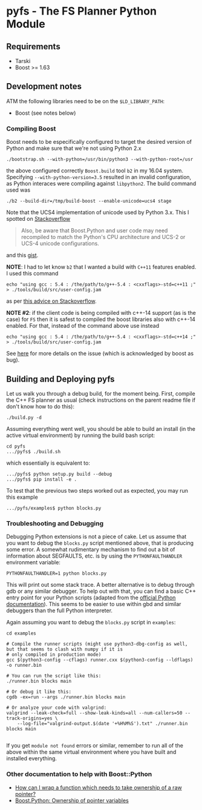 
# pyfs - The FS Planner Python Module


## Requirements

* Tarski
* Boost >= 1.63

## Development notes

ATM the following libraries need to be on the `$LD_LIBRARY_PATH`:
* Boost (see notes below)


### Compiling Boost

Boost needs to be especifically configured to target the desired version
of Python and make sure that we're not using Python 2.x

```
./bootstrap.sh --with-python=/usr/bin/python3 --with-python-root=/usr
```

the above configured correctly ```Boost.build``` tool ```b2``` in my 16.04
system. Specifying ```--with-python-version=3.5``` resulted in an invalid
configuration, as Python interaces were compiling against ```libpython2```.
The build command used was

```
./b2 --build-dir=/tmp/build-boost --enable-unicode=ucs4 stage
```

Note that the UCS4 implementation of unicode used by Python 3.x. This I spotted
on [Stackoverflow](https://stackoverflow.com/questions/28830653/build-boost-with-multiple-python-versions)

> Also, be aware that Boost.Python and user code may need recompiled to match
the Python's CPU architecture and UCS-2 or UCS-4 unicode configurations.

and this [gist](https://gist.github.com/melvincabatuan/a5a4a10b15ef31a5a481).

**NOTE**: I had to let know ```b2``` that I wanted a build with ```C++11``` features
enabled. I used this command

```
echo "using gcc : 5.4 : /the/path/to/g++-5.4 : <cxxflags>-std=c++11 ;" > ./tools/build/src/user-config.jam
```

as per [this advice on Stackoverflow](https://stackoverflow.com/a/43716427/338107).

**NOTE #2**: if the client code is being compiled with c++-14 support (as is the case) for
```FS``` then it is safest to compiled the boost libraries also with c++-14 enabled. For that, instead
of the command above use instead


```
echo "using gcc : 5.4 : /the/path/to/g++-5.4 : <cxxflags>-std=c++14 ;" > ./tools/build/src/user-config.jam
```

See [here](https://github.com/boostorg/system/issues/24) for more details on the issue (which is acknowledged by boost as bug).

## Building and Deploying pyfs
Let us walk you through a debug build, for the moment being.
First, compile the C++ FS planner as usual (check instructions on the parent readme file if don't know how to do this):
```
./build.py -d
```

Assuming everything went well, you should be able to build an install (in the active virtual environment) by running
the build bash script:
```
cd pyfs
.../pyfs$ ./build.sh
```

which essentially is equivalent to:
```
.../pyfs$ python setup.py build --debug
.../pyfs$ pip install -e .
```

To test that the previous two steps worked out as expected, you may run this example
```
.../pyfs/examples$ python blocks.py
```


### Troubleshooting and Debugging
Debugging Python extensions is not a piece of cake. Let us assume that you want to debug the `blocks.py` script 
mentioned above, that is producing some error. A somewhat rudimentary mechanism to find out a bit of information
about SEGFAULTS, etc. is by using the `PYTHONFAULTHANDLER` environment variable:
```
PYTHONFAULTHANDLER=1 python blocks.py
``` 

This will print out some stack trace. A better alternative is to debug through gdb or any similar debugger.
To help out with that, you can find a basic C++ entry point for your Python scripts
(adapted from the [official Python documentation](https://docs.python.org/3.5/extending/embedding.html)).
This seems to be easier to use within gbd and similar debuggers than the full Python interpreter.

Again assuming you want to debug the `blocks.py` script in `examples`:
```
cd examples

# Compile the runner scripts (might use python3-dbg-config as well, but that seems to clash with numpy if it is 
# only compiled in production mode)  
gcc $(python3-config --cflags) runner.cxx $(python3-config --ldflags) -o runner.bin 

# You can run the script like this:
./runner.bin blocks main

# Or debug it like this:
cgdb -ex=run --args ./runner.bin blocks main
 
# Or analyze your code with valgrind:
valgrind --leak-check=full --show-leak-kinds=all --num-callers=50 --track-origins=yes \
    --log-file="valgrind-output.$(date '+%H%M%S').txt" ./runner.bin blocks main
  
```

If you get `module not found` errors or similar, remember to run all of the above within the same virtual environment
where you have built and installed everything. 

### Other documentation to help with Boost::Python
* [How can I wrap a function which needs to take ownership of a raw pointer?](https://www.boost.org/doc/libs/1_70_0/libs/python/doc/html/faq/how_can_i_wrap_a_function_which0.html)
* [Boost.Python: Ownership of pointer variables](https://stackoverflow.com/questions/4112561/boost-python-ownership-of-pointer-variables)


